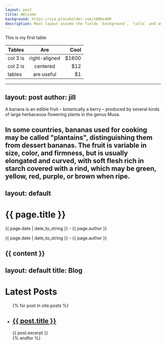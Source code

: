 ```yaml
---
layout: post
title: Welcome
background: https://via.placeholder.com/1000x400
description: Most layout assume the fields `background`, `title` and an optional `description`
---
```

This is my first table

| Tables        | Are           | Cool  |
| ------------- |:-------------:| -----:|
| col 3 is      | right-aligned | $1600 |
| col 2 is      | centered      | $12   |
| tables        | are useful    | $1    |

---
layout: post
author: jill
---
A banana is an edible fruit – botanically a berry – produced by several kinds
of large herbaceous flowering plants in the genus Musa.

In some countries, bananas used for cooking may be called "plantains",
distinguishing them from dessert bananas. The fruit is variable in size, color,
and firmness, but is usually elongated and curved, with soft flesh rich in
starch covered with a rind, which may be green, yellow, red, purple, or brown
when ripe.
---
layout: default
---
<h1>{{ page.title }}</h1>
<p>{{ page.date | date_to_string }} - {{ page.author }}</p>
<p>{{ page.date | date_to_string }} - {{ page.author }}</p>

{{ content }}
---
layout: default
title: Blog
---
<h1>Latest Posts</h1>

<ul>
  {% for post in site.posts %}
    <li>
      <h2><a href="{{ post.url }}">{{ post.title }}</a></h2>
      {{ post.excerpt }}
    </li>
  {% endfor %}
</ul>
